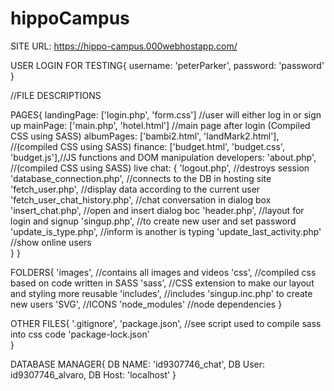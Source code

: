 # hippoCampus

SITE URL: https://hippo-campus.000webhostapp.com/

USER LOGIN FOR TESTING{
    username: 'peterParker',
    password: 'password'
}

//FILE DESCRIPTIONS

PAGES{
    landingPage: ['login.php', 'form.css']              //user will either log in or sign up
    mainPage: ['main.php', 'hotel.html']                //main page after login (Compiled CSS using SASS)
    albumPages: ['bambi2.html', 'landMark2.html'],      //(compiled CSS using SASS)
    finance: ['budget.html', 'budget.css', 'budget.js'],//JS functions and DOM manipulation 
    developers: 'about.php',                             //(compiled CSS using SASS)
    live chat: {
        'logout.php',                                     //destroys session
        'database_connection.php',                        //connects to the DB in hosting site 
        'fetch_user.php',                                 //display data according to the current user
        'fetch_user_chat_history.php',                    //chat conversation in dialog box
        'insert_chat.php',                                //open and insert dialog boc
        'header.php',                                     //layout for login and signup
        'singup.php',                                     //to create new user and set password  
        'update_is_type.php',                             //inform is another is typing
        'update_last_activity.php'                        //show online users  
    }
}

FOLDERS{
    'images',              //contains all images and videos
    'css',                 //compiled css based on code written in SASS 
    'sass',                //CSS extension to make our layout and styling more reusable
    'includes',            //includes 'singup.inc.php' to create new users 
    'SVG',                 //ICONS
    'node_modules'         //node dependencies
}

OTHER FILES{
    '.gitignore',
    'package.json',         //see script used to compile sass into css code
    'package-lock.json'            
}


DATABASE MANAGER{
    DB NAME: 'id9307746_chat',
    DB User: id9307746_alvaro,
    DB Host: 'localhost'
}